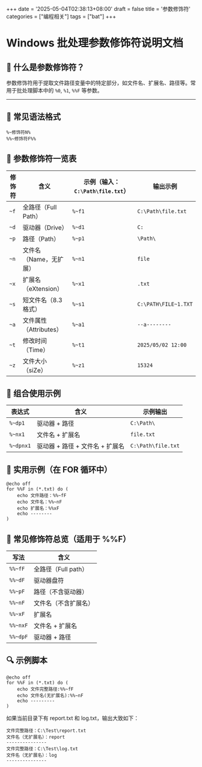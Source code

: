 +++
date = '2025-05-04T02:38:13+08:00'
draft = false
title = '参数修饰符'
categories = ["编程相关"]
tags = ["bat"]
+++
# Windows 批处理参数修饰符说明文档

## 📌 什么是参数修饰符？

参数修饰符用于提取文件路径变量中的特定部分，如文件名、扩展名、路径等。常用于批处理脚本中的 `%0`, `%1`, `%%F` 等参数。

---

## 🔧 常见语法格式

```
%~修饰符N%
%%~修饰符F%%
```
## 🧩 参数修饰符一览表
| 修饰符  | 含义               | 示例（输入：`C:\Path\file.txt`） | 输出示例                 |
| ---- | ---------------- | ------------------------- | -------------------- |
| `~f` | 全路径（Full Path）   | `%~f1`                    | `C:\Path\file.txt`   |
| `~d` | 驱动器（Drive）       | `%~d1`                    | `C:`                 |
| `~p` | 路径（Path）         | `%~p1`                    | `\Path\`             |
| `~n` | 文件名（Name，无扩展）    | `%~n1`                    | `file`               |
| `~x` | 扩展名（eXtension）   | `%~x1`                    | `.txt`               |
| `~s` | 短文件名（8.3 格式）     | `%~s1`                    | `C:\PATH\FILE~1.TXT` |
| `~a` | 文件属性（Attributes） | `%~a1`                    | `--a--------`        |
| `~t` | 修改时间（Time）       | `%~t1`                    | `2025/05/02 12:00`   |
| `~z` | 文件大小（siZe）       | `%~z1`                    | `15324`              |
## 🧩 组合使用示例
| 表达式       | 含义                   | 示例输出               |
| --------- | -------------------- | ------------------ |
| `%~dp1`   | 驱动器 + 路径             | `C:\Path\`         |
| `%~nx1`   | 文件名 + 扩展名            | `file.txt`         |
| `%~dpnx1` | 驱动器 + 路径 + 文件名 + 扩展名 | `C:\Path\file.txt` |
## 📘 实用示例（在 FOR 循环中）
~~~
@echo off
for %%F in (*.txt) do (
    echo 文件路径：%%~fF
    echo 文件名：%%~nF
    echo 扩展名：%%xF
    echo --------    
)
~~~

## 🧩 常见修饰符总览（适用于 %%F）
| 写法       | 含义             |
| -------- | -------------- |
| `%%~fF`  | 全路径（Full path） |
| `%%~dF`  | 驱动器盘符          |
| `%%~pF`  | 路径（不含驱动器）      |
| `%%~nF`  | 文件名（不含扩展名）     |
| `%%~xF`  | 扩展名            |
| `%%~nxF` | 文件名 + 扩展名      |
| `%%~dpF` | 驱动器 + 路径       |
## 🔍 示例脚本
~~~
@echo off
for %%F in (*.txt) do (
    echo 文件完整路径:%%~fF
    echo 文件名(无扩展名):%%~nF
    echo ---------
)
~~~
如果当前目录下有 report.txt 和 log.txt，输出大致如下：
~~~
文件完整路径：C:\Test\report.txt
文件名（无扩展名）：report
---------------
文件完整路径：C:\Test\log.txt
文件名（无扩展名）：log
---------------
~~~
